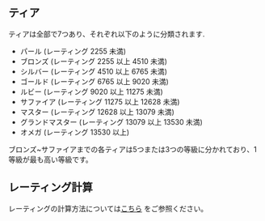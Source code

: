 ## ティア
ティアは全部で7つあり、それぞれ以下のように分類されます.
- パール (レーティング 2255 未満)
- ブロンズ (レーティング 2255 以上 4510 未満)
- シルバー (レーティング 4510 以上 6765 未満)
- ゴールド (レーティング 6765 以上 9020 未満)
- ルビー (レーティング 9020 以上 11275 未満)
- サファイア (レーティング 11275 以上 12628 未満)
- マスター (レーティング 12628 以上 13079 未満)
- グランドマスター (レーティング 13079 以上 13530 未満)
- オメガ (レーティング 13530 以上)

ブロンズ~サファイアまでの各ティアは5つまたは3つの等級に分かれており、1等級が最も高い等級です。

## レーティング計算
レーティングの計算方法については[こちら](https://github.com/taikowiki/taiko-rating/blob/main/README.md) をご参照ください。